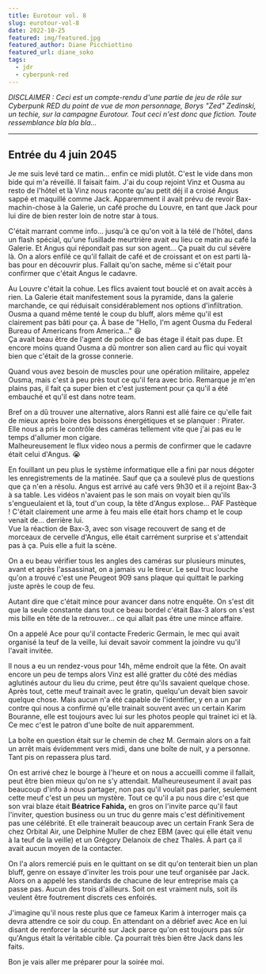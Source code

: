 ```yaml
---
title: Eurotour vol. 8
slug: eurotour-vol-8
date: 2022-10-25
featured: img/featured.jpg
featured_author: Diane Picchiottino
featured_url: diane_soko
tags:
  - jdr
  - cyberpunk-red
---
```


*DISCLAIMER : Ceci est un compte-rendu d'une partie de jeu de rôle sur Cyberpunk RED du point de vue de mon personnage, Borys "Zed" Zedinski, un techie, sur la campagne Eurotour. Tout ceci n'est donc que fiction. Toute ressemblance bla bla bla…*

---

## Entrée du 4 juin 2045

Je me suis levé tard ce matin… enfin ce midi plutôt. C'est le vide dans mon bide qui m'a réveillé. Il faisait faim. J'ai du coup rejoint Vinz et Ousma au resto de l'hôtel et là Vinz nous raconte qu'au petit déj il a croisé Angus sappé et maquillé comme Jack. Apparemment il avait prévu de revoir Bax-machin-chose à la Galerie, un café proche du Louvre, en tant que Jack pour lui dire de bien rester loin de notre star à tous.

C'était marrant comme info… jusqu'à ce qu'on voit à la télé de l'hôtel, dans un flash spécial, qu'une fusillade meurtrière avait eu lieu ce matin au café la Galerie. Et Angus qui répondait pas sur son agent… Ça puait du cul sévère là. On a alors enfilé ce qu'il fallait de café et de croissant et on est parti là-bas pour en découvrir plus. Fallait qu'on sache, même si c'était pour confirmer que c'était Angus le cadavre.

Au Louvre c'était la cohue. Les flics avaient tout bouclé et on avait accès à rien. La Galerie était manifestement sous la pyramide, dans la galerie marchande, ce qui réduisait considérablement nos options d'infiltration. Ousma a quand même tenté le coup du bluff, alors même qu'il est clairement pas bâti pour ça. À base de "Hello, I'm agent Ousma du Federal Bureau of Americans from America…" 😆  
Ça avait beau être de l'agent de police de bas étage il était pas dupe. Et encore moins quand Ousma a dû montrer son alien card au flic qui voyait bien que c'était de la grosse connerie.

Quand vous avez besoin de muscles pour une opération militaire, appelez Ousma, mais c'est à peu près tout ce qu'il fera avec brio. Remarque je m'en plains pas, il fait ça super bien et c'est justement pour ça qu'il a été embauché et qu'il est dans notre team.

Bref on a dû trouver une alternative, alors Ranni est allé faire ce qu'elle fait de mieux après boire des boissons énergétiques et se planquer : Pirater.  
Elle nous a pris le contrôle des caméras tellement vite que j'ai pas eu le temps d'allumer mon cigare.  
Malheureusement le flux video nous a permis de confirmer que le cadavre était celui d'Angus. 😭

En fouillant un peu plus le système informatique elle a fini par nous dégoter les enregistrements de la matinée. Sauf que ça a soulevé plus de questions que ça n'en a résolu. Angus est arrivé au café vers 9h30 et il a rejoint Bax-3 à sa table. Les vidéos n'avaient pas le son mais on voyait bien qu'ils s'engueulaient et là, tout d'un coup, la tête d'Angus explose… PAF Pastèque ! C'était clairement une arme à feu mais elle était hors champ et le coup venait de… derrière lui.  
Vue la réaction de Bax-3, avec son visage recouvert de sang et de morceaux de cervelle d'Angus, elle était carrément surprise et s'attendait pas à ça. Puis elle a fuit la scène.

On a eu beau vérifier tous les angles des caméras sur plusieurs minutes, avant et après l'assassinat, on a jamais vu le tireur. Le seul truc louche qu'on a trouvé c'est une Peugeot 909 sans plaque qui quittait le parking juste après le coup de feu.

Autant dire que c'était mince pour avancer dans notre enquête. On s'est dit que la seule constante dans tout ce beau bordel c'était Bax-3 alors on s'est mis bille en tête de la retrouver… ce qui allait pas être une mince affaire.

On a appelé Ace pour qu'il contacte Frederic Germain, le mec qui avait organisé la teuf de la veille, lui devait savoir comment la joindre vu qu'il l'avait invitée.

Il nous a eu un rendez-vous pour 14h, même endroit que la fête. On avait encore un peu de temps alors Vinz est allé gratter du côté des médias aglutinés autour du lieu du crime, peut être qu'ils savaient quelque chose. Après tout, cette meuf trainait avec le gratin, quelqu'un devait bien savoir quelque chose. Mais aucun n'a été capable de l'identifier, y en a un par contre qui nous a confirmé qu'elle trainait souvent avec un certain Karim Bouranne, elle est toujours avec lui sur les photos people qui trainet ici et là. Ce mec c'est le patron d'une boîte de nuit apparemment.

La boîte en question était sur le chemin de chez M. Germain alors on a fait un arrêt mais évidemment vers midi, dans une boîte de nuit, y a personne. Tant pis on repassera plus tard.

On est arrivé chez le bourge à l'heure et on nous a accueilli comme il fallait, peut être bien mieux qu'on ne s'y attendait. Malheureuseument il avait pas beaucoup d'info à nous partager, non pas qu'il voulait pas parler, seulement cette meuf c'est un peu un mystère. Tout ce qu'il a pu nous dire c'est que son vrai blaze était **Béatrice Fahida,** en gros on l'invite parce qu'il faut l'inviter, question business ou un truc du genre mais c'est définitivement pas une célébrité. Et elle trainerait beaucoup avec un certain Frank Sera de chez Orbital Air, une Delphine Muller de chez EBM (avec qui elle était venu à la teuf de la veille) et un Grégory Delanoix de chez Thalès. À part ça il avait aucun moyen de la contacter.

On l'a alors remercié puis en le quittant on se dit qu'on tenterait bien un plan bluff, genre on essaye d'inviter les trois pour une teuf organisée par Jack. Alors on a appelé les standards de chacune de leur entreprise mais ça passe pas. Aucun des trois d'ailleurs. Soit on est vraiment nuls, soit ils veulent être foutrement discrets ces enfoirés.

J'imagine qu'il nous reste plus que ce fameux Karim à interroger mais ça devra attendre ce soir du coup. En attendant on a débrief avec Ace en lui disant de renforcer la sécurité sur Jack parce qu'on est toujours pas sûr qu'Angus était la véritable cible. Ça pourrait très bien être Jack dans les faits.

Bon je vais aller me préparer pour la soirée moi.
